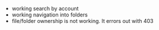 - working search by account
- working navigation into folders
- file/folder ownership is not working. It errors out with 403
